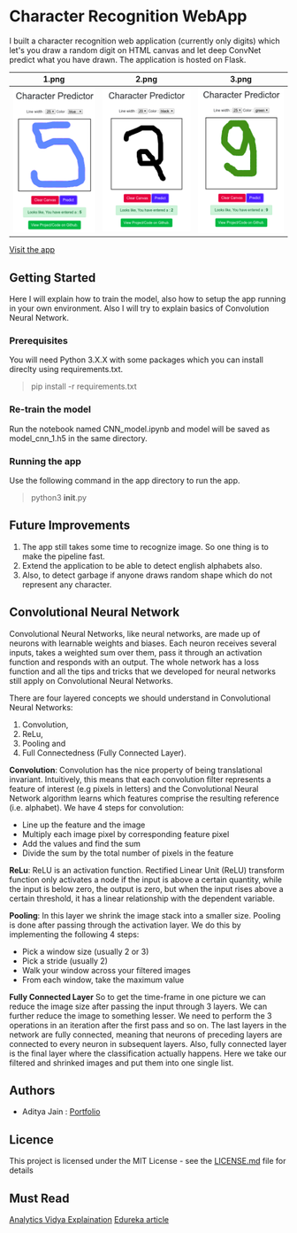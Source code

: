 # Character Recognition WebApp
I built a character recognition web application (currently only digits) which let's you draw a random digit on HTML canvas and let deep ConvNet predict what you have drawn. The application is hosted on Flask.

1.png            |2.png            |3.png            
:-------------------------:|:-------------------------:|:-------------------------:
![](https://raw.githubusercontent.com/Adityajn105/Character-Recognition-webapp/master/screenshots/5.png)  |  ![](https://raw.githubusercontent.com/Adityajn105/Character-Recognition-webapp/master/screenshots/2.png)  |  ![](https://raw.githubusercontent.com/Adityajn105/Character-Recognition-webapp/master/screenshots/9.png)

[Visit the app](http://18.207.200.32:5000)

## Getting Started
Here I will explain how to train the model, also how to setup the app running in your own environment. Also I will try to explain basics of Convolution Neural Network.

### Prerequisites
You will need Python 3.X.X with some packages which you can install direclty using requirements.txt.
> pip install -r requirements.txt

### Re-train the model
Run the notebook named CNN_model.ipynb and model will be saved as model_cnn_1.h5 in the same directory.

### Running the app
Use the following command in the app directory to run the app.
> python3 __init__.py

## Future Improvements
1. The app still takes some time to recognize image. So one thing is to make the pipeline fast.
2. Extend the application to be able to detect english alphabets also.
3. Also, to detect garbage if anyone draws random shape which do not represent any character.

## Convolutional Neural Network
Convolutional Neural Networks, like neural networks, are made up of neurons with learnable weights and biases. Each neuron receives several inputs, takes a weighted sum over them, pass it through an activation function and responds with an output. The whole network has a loss function and all the tips and tricks that we developed for neural networks still apply on Convolutional Neural Networks.

There are four layered concepts we should understand in Convolutional Neural Networks:
1. Convolution,
2. ReLu,
3. Pooling and
4. Full Connectedness (Fully Connected Layer).

**Convolution**: Convolution has the nice property of being translational invariant. Intuitively, this means that each convolution filter represents a feature of interest (e.g pixels in letters) and the Convolutional Neural Network algorithm learns which features comprise the resulting reference (i.e. alphabet).
We have 4 steps for convolution:
* Line up the feature and the image
* Multiply each image pixel by corresponding feature pixel
* Add the values and find the sum
* Divide the sum by the total number of pixels in the feature

**ReLu**: ReLU is an activation function. Rectified Linear Unit (ReLU) transform function only activates a node if the input is above a certain quantity, while the input is below zero, the output is zero, but when the input rises above a certain threshold, it has a linear relationship with the dependent variable.

**Pooling**: In this layer we shrink the image stack into a smaller size. Pooling is done after passing through the activation layer. We do this by implementing the following 4 steps:
* Pick a window size (usually 2 or 3)
* Pick a stride (usually 2)
* Walk your window across your filtered images
* From each window, take the maximum value

**Fully Connected Layer**
So to get the time-frame in one picture we can reduce the image size after passing the input through 3 layers.
We can further reduce the image to something lesser. We need to perform the 3 operations in an iteration after the first pass and so on. 
The last layers in the network are fully connected, meaning that neurons of preceding layers are connected to every neuron in subsequent layers. Also, fully connected layer is the final layer where the classification actually happens. Here we take our filtered and shrinked images and put them into one single list.

## Authors
* Aditya Jain : [Portfolio](https://adityajn105.github.io)

## Licence
This project is licensed under the MIT License - see the [LICENSE.md](https://github.com/adityajn105/Character-Recognition-webapp/blob/master/LICENSE) file for details

## Must Read
[Analytics Vidya Explaination](https://www.analyticsvidhya.com/blog/2018/12/guide-convolutional-neural-network-cnn/)
[Edureka article](https://www.edureka.co/blog/convolutional-neural-network/)
